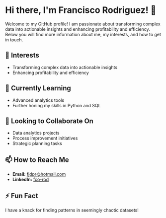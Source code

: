 # Hi there, I'm Francisco Rodriguez! 👋

Welcome to my GitHub profile! I am passionate about transforming complex data into actionable insights and enhancing profitability and efficiency. Below you will find more information about me, my interests, and how to get in touch.

## 👀 Interests
- Transforming complex data into actionable insights
- Enhancing profitability and efficiency

## 🌱 Currently Learning
- Advanced analytics tools
- Further honing my skills in Python and SQL

## 💞️ Looking to Collaborate On
- Data analytics projects
- Process improvement initiatives
- Strategic planning tasks

## 📫 How to Reach Me
- **Email:** [fjdpr@hotmail.com](mailto:fjdpr@hotmail.com)
- **LinkedIn:** [fco-rod](https://www.linkedin.com/in/fco-rod)

## ⚡ Fun Fact
I have a knack for finding patterns in seemingly chaotic datasets!
